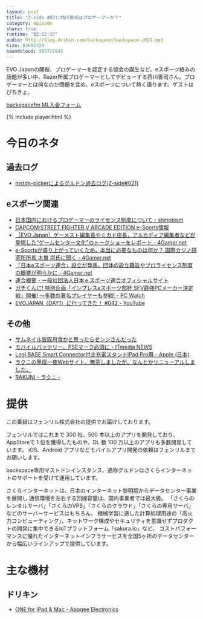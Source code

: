 ```yaml
---
layout: post
title: "Z-side #021:西川善司はプロゲーマーか？"
category: episode
share: true
runtime: "02:22:37"
audio: http://blog.drikin.com/backspace/backspace-z021.mp3
size: 83692320
soundcloud: 395722842
---
```


EVO Japanの開催、プロゲーマーを認定する協会の誕生など、eスポーツ絡みの話題が多い中、Razer所属プロゲーマーとしてデビューする西川善司さん。プロゲーマーとは何なのか問題を含め、eスポーツについて熱く語ります。ゲストはぴちきょ。

[backspacefm ML入会フォーム](http://backspace.us11.list-manage.com/subscribe?u=09c933bd3997c1d16dbed156a&id=84b6529b91)

{% include player.html %}

# 今日のネタ

## 過去ログ
* [mstdn-pickerによるグルドン過去ログ(Z-side#021)](https://rbtnn.github.io/mstdn-picker/?instance=mstdn.guru&since_id=99465145549604497&max_id=99465832097740491)

## eスポーツ関連
* [日本国内におけるプロゲーマーのライセンス制度について - shinobism](http://shinobism.com/statement)
* [ CAPCOM:STREET FIGHTER V ARCADE EDITION e-Sports情報](http://www.capcom.co.jp/sfv/esports/#anhorPlayer)
* [［EVO Japan］ゲーメスト編集長やミカド店長，アルカディア編集者などが登壇した“ゲームセンター文化”のトークショーをレポート - 4Gamer.net](http://www.4gamer.net/games/999/G999905/20180130045/)
* [e-Sportsが盛り上がっていくため，本当に必要なものは何か？ 国際カジノ研究所所長 木曽 崇氏に聞く - 4Gamer.net](http://www.4gamer.net/games/999/G999905/20180126036/)
* [「日本eスポーツ連合」設立が発表。団体の設立趣旨やプロライセンス制度の概要が明らかに - 4Gamer.net](http://www.4gamer.net/games/999/G999905/20180201054/)
* [連合概要 - 一般社団法人日本ｅスポーツ連合オフィシャルサイト](https://jesu.or.jp/contents/union_summary/%E5%BD%B9%E5%93%A1%E4%B8%80%E8%A6%A7)
* [ガチくんに! 特別企画「インプレスeスポーツ部杯 SFV最強PCメーカー決定戦」開催! ～多数の著名プレイヤーも参戦! - PC Watch](https://pc.watch.impress.co.jp/docs/news/1104102.html)
* [EVOJAPAN（DAY1）に行ってきた！ #042 - YouTube](https://www.youtube.com/watch?v=YaIujcNs5vY&feature=youtu.be)

## その他
* [サムネイル皆既月食かと思ったらゼンジさんだった](https://mstdn.guru/web/statuses/99450830380522481)
* [モバイルバッテリー、PSEマーク必須に - ITmedia NEWS](http://www.itmedia.co.jp/news/articles/1802/02/news055.html)
* [Logi BASE Smart Connector付き充電スタンドiPad Pro用 - Apple (日本)](https://www.apple.com/jp/shop/product/HK2R2J/A/logi-base-smart-connector付き充電スタンドipad-pro用)
* [ラクニの墨俣一夜Webサイト。無茶しましたが、なんとかリニューアルしました。](http://rakuni.me/2018/02/02/blog201802022/)
* [RAKUNI - ラクニ -](http://rakuni.me/)

# 提供

この番組はフェンリル株式会社の提供でお届けしております。

フェンリルではこれまで 300 社、500 本以上のアプリを開発しており、AppStoreで 1 位を獲得したものや、DL 数 100 万以上のアプリも多数開発しています。
iOS、Android アプリなどモバイルアプリ開発の依頼はフェンリルまでお願いします。

backspace専用マストドンインスタンス、通称グルドンはさくらインターネットのサポートを受けて運用しています。

さくらインターネットは、日本のインターネット黎明期からデータセンター事業を展開し
通信環境を左右する回線容量は、国内事業者では最大級。
「さくらのレンタルサーバ」「さくらのVPS」「さくらのクラウド」「さくらの専用サーバ」などのサーバーサービスはもちろん、
機械学習に適した計算処理用途の「高火力コンピューティング」、ネットワーク構成やセキュリティを意識せずプロダクトの開発に集中できるIoTプラットフォーム「sakura.io」など、
コストパフォーマンスに優れたインターネットインフラサービスを全国5ヶ所のデータセンターから幅広いラインアップで提供しています。

# 主な機材

## ドリキン
* [ONE for iPad & Mac - Apogee Electronics](http://amzn.to/2DJVyyj)
